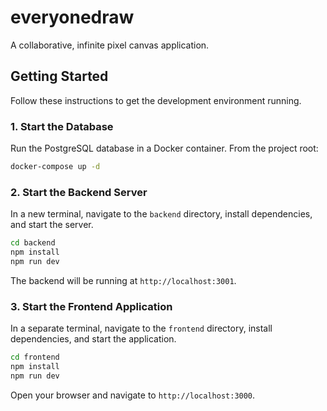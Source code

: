 # everyonedraw

A collaborative, infinite pixel canvas application.

## Getting Started

Follow these instructions to get the development environment running.

### 1. Start the Database

Run the PostgreSQL database in a Docker container. From the project root:

```bash
docker-compose up -d
```

### 2. Start the Backend Server

In a new terminal, navigate to the `backend` directory, install dependencies, and start the server.

```bash
cd backend
npm install
npm run dev
```
The backend will be running at `http://localhost:3001`.

### 3. Start the Frontend Application

In a separate terminal, navigate to the `frontend` directory, install dependencies, and start the application.

```bash
cd frontend
npm install
npm run dev
```
Open your browser and navigate to `http://localhost:3000`.